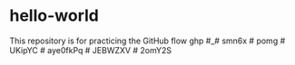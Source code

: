 # hello-world
This repository is for practicing the GitHub flow
ghp #_# smn6x # pomg # UKipYC # aye0fkPq # JEBWZXV # 2omY2S

